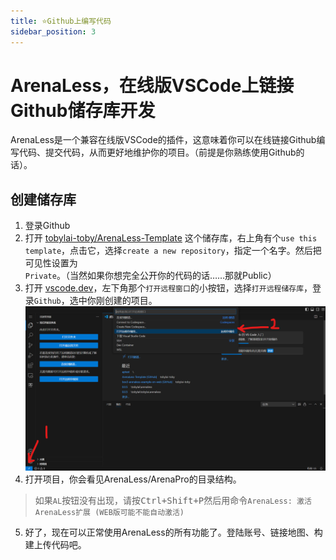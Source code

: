 ```yaml
---
title: ⭐Github上编写代码
sidebar_position: 3
---
```

# ArenaLess，在线版VSCode上链接Github储存库开发
ArenaLess是一个兼容在线版VSCode的插件，这意味着你可以在线链接Github编写代码、提交代码，从而更好地维护你的项目。（前提是你熟练使用Github的话）。
## 创建储存库
1. 登录Github
2. 打开 [tobylai-toby/ArenaLess-Template](https://github.com/tobylai-toby/ArenaLess-Template) 这个储存库，右上角有个`use this template`，点击它，选择`create a new repository`，指定一个名字。然后把可见性设置为`Private`。（当然如果你想完全公开你的代码的话……那就Public）
3. 打开 [vscode.dev](https://vscode.dev)，左下角那个`打开远程窗口`的小按钮，选择`打开远程储存库`，登录`Github`，选中你刚创建的项目。
![1723776297505](GitHub/1723776297505.png)
4. 打开项目，你会看见ArenaLess/ArenaPro的目录结构。
> 如果`AL`按钮没有出现，请按<kbd>Ctrl+Shift+P</kbd>然后用命令`ArenaLess: 激活ArenaLess扩展 (WEB版可能不能自动激活)`
5. 好了，现在可以正常使用ArenaLess的所有功能了。登陆账号、链接地图、构建上传代码吧。